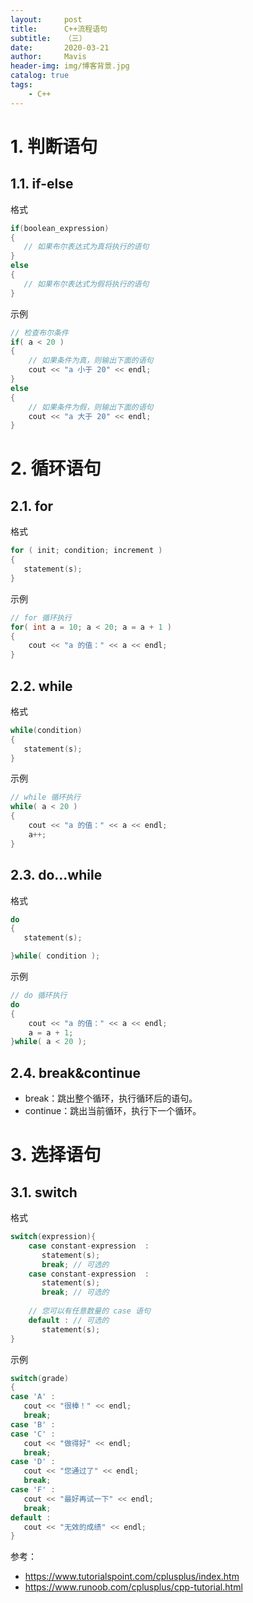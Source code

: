```yaml
---
layout:     post
title:      C++流程语句
subtitle:   （三）
date:       2020-03-21
author:     Mavis
header-img: img/博客背景.jpg
catalog: true
tags:
    - C++
---
```


# 1. 判断语句

## 1.1. if-else

格式

```c
if(boolean_expression)
{
   // 如果布尔表达式为真将执行的语句
}
else
{
   // 如果布尔表达式为假将执行的语句
}
```

示例

```c
// 检查布尔条件
if( a < 20 )
{
    // 如果条件为真，则输出下面的语句
    cout << "a 小于 20" << endl;
}
else
{
    // 如果条件为假，则输出下面的语句
    cout << "a 大于 20" << endl;
}
```

# 2. 循环语句

## 2.1. for

格式

```c
for ( init; condition; increment )
{
   statement(s);
}
```

示例

```c
// for 循环执行
for( int a = 10; a < 20; a = a + 1 )
{
    cout << "a 的值：" << a << endl;
}
```

## 2.2. while

格式

```c
while(condition)
{
   statement(s);
}
```

示例

```c
// while 循环执行
while( a < 20 )
{
    cout << "a 的值：" << a << endl;
    a++;
}
```

## 2.3. do...while

格式

```c
do
{
   statement(s);

}while( condition );
```

示例

```c
// do 循环执行
do
{
    cout << "a 的值：" << a << endl;
    a = a + 1;
}while( a < 20 );
```

## 2.4. break&continue

- break：跳出整个循环，执行循环后的语句。
- continue：跳出当前循环，执行下一个循环。

# 3. 选择语句

## 3.1. switch

格式

```c
switch(expression){
    case constant-expression  :
       statement(s);
       break; // 可选的
    case constant-expression  :
       statement(s);
       break; // 可选的
  
    // 您可以有任意数量的 case 语句
    default : // 可选的
       statement(s);
}
```

示例

```c
switch(grade)
{
case 'A' :
   cout << "很棒！" << endl; 
   break;
case 'B' :
case 'C' :
   cout << "做得好" << endl;
   break;
case 'D' :
   cout << "您通过了" << endl;
   break;
case 'F' :
   cout << "最好再试一下" << endl;
   break;
default :
   cout << "无效的成绩" << endl;
}
```



参考：

- https://www.tutorialspoint.com/cplusplus/index.htm
- https://www.runoob.com/cplusplus/cpp-tutorial.html